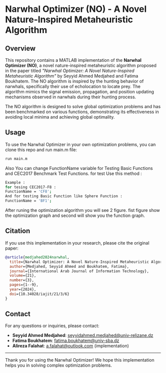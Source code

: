 # Narwhal Optimizer (NO) - A Novel Nature-Inspired Metaheuristic Algorithm

## Overview

This repository contains a MATLAB implementation of the **Narwhal Optimizer (NO)**, a novel nature-inspired metaheuristic algorithm proposed in the paper titled *"Narwhal Optimizer: A Novel Nature-Inspired Metaheuristic Algorithm"* by Seyyid Ahmed Medjahed and Fatima Boukhatem. The NO algorithm is inspired by the hunting behavior of narwhals, specifically their use of echolocation to locate prey. The algorithm mimics the signal emission, propagation, and position updating mechanisms observed in narwhals during their hunting process.

The NO algorithm is designed to solve global optimization problems and has been benchmarked on various functions, demonstrating its effectiveness in avoiding local minima and achieving global optimality.

## Usage

To use the Narwhal Optimizer in your own optimization problems, you can clone this repo and run main.m file:

```bash
run main.m
```
Also You can change FunctionName variable for Testing Basic Functions and CEC2017 Benchmark Test Functions.
for test Use this method :

```bash
Example : 
for tesing CEC2017-F8 :
FunctionName = 'CF8';
And for testing Basic Function like Sphere Function :
FunctionName = 'BF1';
```
After runing the optimization algorithm you will see 2 figure. fist figure show the optimization graph and second will show you the function graph.

## Citation

If you use this implementation in your research, please cite the original paper:

```bibtex
@article{medjahed2024narwhal,
  title={Narwhal Optimizer: A Novel Nature-Inspired Metaheuristic Algorithm},
  author={Medjahed, Seyyid Ahmed and Boukhatem, Fatima},
  journal={International Arab Journal of Information Technology},
  volume={21},
  number={3},
  pages={1--9},
  year={2024},
  doi={10.34028/iajit/21/3/6}
}
```
## Contact

For any questions or inquiries, please contact:

- **Seyyid Ahmed Medjahed**: seyyidahmed.medjahed@univ-relizane.dz  
- **Fatima Boukhatem**: fatima.boukhatem@univ-sba.dz
- **Alireza Falahat**: a.falahat@outlook.com (implementation)

---

Thank you for using the Narwhal Optimizer! We hope this implementation helps you in solving complex optimization problems.